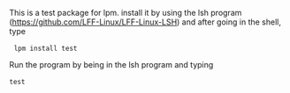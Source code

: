 This is a test package for lpm. install it by using the lsh program (https://github.com/LFF-Linux/LFF-Linux-LSH) and after going in the shell, type <pre> ```lpm install test ``` </pre>
Run the program by being in the lsh program and typing <pre> ```test ``` </pre>
